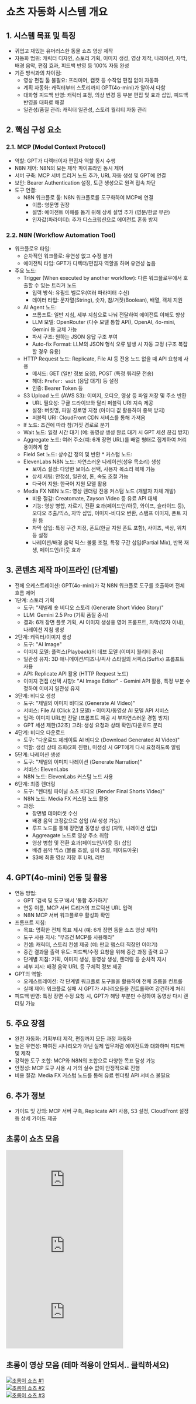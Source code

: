 # 쇼츠 자동화 시스템 개요

## 1. 시스템 목표 및 특징
   *   귀엽고 재밌는 유머러스한 동물 쇼츠 영상 제작
   *   자동화 범위: 캐릭터 디자인, 스토리 기획, 이미지 생성, 영상 제작, 나레이션, 자막, 배경 음악, 편집 효과, 피드백 반영 등 100% 자동 완성
   *   기존 방식과의 차이점:
        *   영상 편집 툴 불필요: 프리미어, 캡컷 등 수작업 편집 없이 자동화
        *   계획 자동화: 캐릭터부터 스토리까지 GPT(4o-mini)가 알아서 다함
        *   대화형 피드백 반영: 캐릭터 표정, 의상 변경 등 부분 편집 및 효과 삽입, 피드백 반영을 대화로 해결
        *   일관성/품질 관리: 캐릭터 일관성, 스토리 퀄리티 자동 관리

## 2. 핵심 구성 요소

### 2.1. MCP (Model Context Protocol)
   *   역할: GPT가 디렉터이자 편집자 역할 동시 수행
   *   N8N 제어: N8N의 모든 제작 파이프라인 동시 제어
   *   서버 구축: MCP 서버 트리거 노드 추가, URL 자동 생성 및 GPT에 연결
   *   보안: Bearer Authentication 설정, 토큰 생성으로 원격 접속 차단
   *   도구 연결:
        *   N8N 워크플로 툴: N8N 워크플로를 도구화하여 MCP에 연결
            *   이름: 영문명 권장
            *   설명: 에이전트 이해를 돕기 위해 상세 설명 추가 (영문/한글 무관)
            *   인자값(파라미터): 추가 디스크립션으로 에이전트 혼동 방지

### 2.2. N8N (Workflow Automation Tool)
   *   워크플로우 타입:
        *   순차적인 워크플로: 유연성 없고 수정 불가
        *   에이전틱 타입: GPT가 디렉터/편집자 역할을 하며 유연성 높음
   *   주요 노드:
        *   Trigger (When executed by another workflow): 다른 워크플로우에서 호출할 수 있는 트리거 노드
            *   입력 방식: 유필드 벨로우(여러 파라미터 수신)
            *   데이터 타입: 문자열(String), 숫자, 참/거짓(Boolean), 배열, 객체 지원
        *   AI Agent 노드:
            *   프롬프트: 일반 지침, 세부 지침으로 나눠 전달하여 에이전트 이해도 향상
            *   LLM 모델: OpenRouter (다수 모델 통합 API), OpenAI, 4o-mini, Gemini 등 교체 가능
            *   파서 구조: 원하는 JSON 응답 구조 부여
            *   Auto-fix Format: LLM의 JSON 형식 오류 발생 시 자동 교정 (구조 복잡할 경우 유용)
        *   HTTP Request 노드: Replicate, File AI 등 전용 노드 없을 때 API 요청에 사용
            *   메서드: GET (일반 정보 요청), POST (특정 쿼리문 전송)
            *   헤더: `Prefer: wait` (응답 대기) 등 설정
            *   인증: Bearer Token 등
        *   S3 Upload 노드 (AWS S3): 이미지, 오디오, 영상 등 파일 저장 및 주소 반환
            *   URL 필요성: 구글 드라이브와 달리 퍼블릭 URI 지속 제공
            *   설정: 버킷명, 파일 경로명 지정 (아이디 값 활용하여 중복 방지)
            *   퍼블릭 URI: CloudFront CDN 서비스를 통해 가져옴
        *   If 노드: 조건에 따라 참/거짓 경로로 분기
        *   Wait 노드: 일정 시간 대기 (예: 동영상 생성 완료 대기 시 GPT 세션 끊김 방지)
        *   Aggregate 노드: 여러 주소(예: 6개 장면 URL)를 배열 형태로 집계하여 처리 용이하게 함
        *   Field Set 노드: 상수값 정의 및 반환
    *   커스텀 노드:
        *   ElevenLabs N8N 노드: 자연스러운 나레이션(성우 목소리) 생성
            *   보이스 설정: 다양한 보이스 선택, 사용자 목소리 복제 기능
            *   상세 세팅: 안정성, 일관성, 톤, 속도 조절 가능
            *   다국어 지원: 한국어 지원 모델 활용
        *   Media FX N8N 노드: 영상 렌더링 전용 커스텀 노드 (개발자 자체 개발)
            *   비용 절감: Creatomate, Zayson Video 등 유료 API 대체
            *   기능: 영상 병합, 자르기, 전환 효과(페이드인/아웃, 와이프, 슬라이드 등), 오디오 추출/믹스, 자막 삽입, 이미지-비디오 변환, 스탬프 이미지, 폰트 지원 등
            *   자막 삽입: 특정 구간 지정, 폰트(한글 지원 폰트 포함), 사이즈, 색상, 위치 등 설정
            *   나레이션/배경 음악 믹스: 볼륨 조절, 특정 구간 삽입(Partial Mix), 반복 재생, 페이드인/아웃 효과

## 3. 콘텐츠 제작 파이프라인 (단계별)
   *   전체 오케스트레이션: GPT(4o-mini)가 각 N8N 워크플로 도구를 호출하며 전체 흐름 제어
   *   1단계: 스토리 기획
       *   도구: "제넬레 숏 비디오 스토리 (Generate Short Video Story)"
       *   LLM: Gemini 2.5 Pro (기획 품질 중시)
       *   결과: 6개 장면 플롯 기획, AI 이미지 생성용 영어 프롬프트, 자막(12자 이내), 나레이션 지침 생성
   *   2단계: 캐릭터/이미지 생성
       *   도구: "AI Image"
       *   이미지 모델: 플럭스(Playback)의 데브 모델 (이미지 퀄리티 중시)
       *   일관성 유지: 3D 애니메이션/디즈니/픽사 스타일의 서픽스(Suffix) 프롬프트 사용
       *   API: Replicate API 활용 (HTTP Request 노드)
       *   이미지 편집 (선택 사항): "AI Image Editor" - Gemini API 활용, 특정 부분 수정하여 이미지 일관성 유지
   *   3단계: 비디오 생성
       *   도구: "제넬의 이미지 비디오 (Generate AI Video)"
       *   서비스: File AI (Click 2.1 모델) - 이미지/동영상 AI 모델 API 서비스
       *   입력: 이미지 URL만 전달 (프롬프트 제공 시 부자연스러운 경험 방지)
       *   GPT 세션 제한(32초) 고려: 생성 요청과 상태 확인/다운로드 분리
   *   4단계: 비디오 다운로드
       *   도구: "다운로드 제레이트 AI 비디오 (Download Generated AI Video)"
       *   역할: 생성 상태 조회(2회 진행), 미생성 시 GPT에게 다시 요청하도록 알림
   *   5단계: 나레이션 생성
       *   도구: "제넬의 이미지 나레이션 (Generate Narration)"
       *   서비스: ElevenLabs
       *   N8N 노드: ElevenLabs 커스텀 노드 사용
   *   6단계: 최종 렌더링
       *   도구: "렌더링 파이널 쇼츠 비디오 (Render Final Shorts Video)"
       *   N8N 노드: Media FX 커스텀 노드 활용
       *   과정:
           *   장면별 데이터셋 수신
           *   배경 음악 고정값으로 삽입 (AI 생성 가능)
           *   루프 노드를 통해 장면별 동영상 생성 (자막, 나레이션 삽입)
           *   Aggreagate 노드로 영상 주소 취합
           *   영상 병합 및 전환 효과(페이드인/아웃 등) 삽입
           *   배경 음악 믹스 (볼륨 조절, 길이 조절, 페이드아웃)
           *   S3에 최종 영상 저장 후 URL 리턴

## 4. GPT(4o-mini) 연동 및 활용
   *   연동 방법:
       *   GPT '검색 및 도구'에서 '통합 추가하기'
       *   연동 이름, MCP 서버 트리거의 프로덕션 URL 입력
       *   N8N MCP 서버 워크플로우 활성화 확인
   *   프롬프트 지침:
       *   목표: 명확한 전체 목표 제시 (예: 6개 장면 동물 쇼츠 영상 제작)
       *   도구 사용 지시: "무조건 MCP를 사용해라"
       *   컨셉: 캐릭터, 스토리 컨셉 제공 (예: 판교 햄스터 직장인 이야기)
       *   중간 결과물 출력 유도: 피드백/수정 요청을 위해 중간 과정 출력 요구
       *   단계별 지침: 기획, 이미지 생성, 동영상 생성, 렌더링 등 순차적 지시
       *   세부 지시: 배경 음악 URL 등 구체적 정보 제공
   *   GPT의 역할:
       *   오케스트레이션: 각 단계별 워크플로 도구들을 활용하여 전체 흐름을 컨트롤
       *   실패 제어: 워크플로 실패 시 GPT가 시나리오들을 컨트롤하여 강건하게 처리
   *   피드백 반영: 특정 장면 수정 요청 시, GPT가 해당 부분만 수정하여 동영상 다시 렌더링 가능

## 5. 주요 장점
   *   완전 자동화: 기획부터 제작, 편집까지 모든 과정 자동화
   *   높은 유연성: 짜여진 시나리오가 아닌 실제 업무처럼 에이전트와 대화하며 피드백 및 제작
   *   강력한 도구 조합: MCP와 N8N의 조합으로 다양한 목표 달성 가능
   *   안정성: MCP 도구 사용 시 거의 실수 없이 안정적으로 진행
   *   비용 절감: Media FX 커스텀 노드를 통해 유료 렌더링 API 서비스 불필요

## 6. 추가 정보
   *   가이드 및 강의: MCP 서버 구축, Replicate API 사용, S3 설정, CloudFront 설정 등 상세 가이드 제공

## 초롱이 쇼츠 모음

<iframe width="320" height="180"
  src="https://www.youtube.com/embed/MytKkev4qaw"
  frameborder="0" allowfullscreen>
</iframe>

<iframe width="320" height="180"
  src="https://www.youtube.com/embed/JeNg1QdQW4I"
  frameborder="0" allowfullscreen>
</iframe>

<iframe width="320" height="180"
  src="https://www.youtube.com/embed/S_WVLGNs_FE"
  frameborder="0" allowfullscreen>
</iframe>



## 초롱이 영상 모음 (테마 적용이 안되서.. 클릭하셔요)
[![초롱이 쇼츠 #1](https://img.youtube.com/vi/MytKkev4qaw/0.jpg)](https://youtube.com/shorts/MytKkev4qaw?feature=share)  
[![초롱이 쇼츠 #2](https://img.youtube.com/vi/JeNg1QdQW4I/0.jpg)](https://youtube.com/shorts/JeNg1QdQW4I?feature=share)  
[![초롱이 쇼츠 #3](https://img.youtube.com/vi/S_WVLGNs_FE/0.jpg)](https://youtube.com/shorts/S_WVLGNs_FE?feature=share)  
